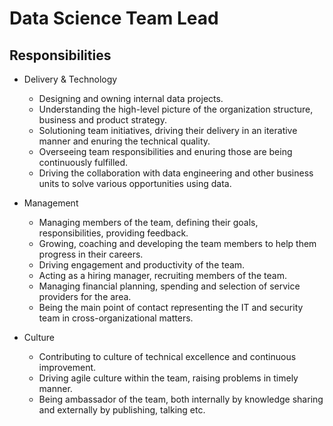 # Data Science Team Lead

## Responsibilities

- Delivery & Technology
  - Designing and owning internal data projects.
  - Understanding the high-level picture of the organization structure, business and product strategy.
  - Solutioning team initiatives, driving their delivery in an iterative manner and enuring the technical quality.
  - Overseeing team responsibilities and enuring those are being continuously fulfilled.
  - Driving the collaboration with data engineering and other business units to solve various opportunities using data.

- Management
  - Managing members of the team, defining their goals, responsibilities, providing feedback.
  - Growing, coaching and developing the team members to help them progress in their careers.
  - Driving engagement and productivity of the team.
  - Acting as a hiring manager, recruiting members of the team.
  - Managing financial planning, spending and selection of service providers for the area.
  - Being the main point of contact representing the IT and security team in cross-organizational matters.
 
- Culture
  - Contributing to culture of technical excellence and continuous improvement.
  - Driving agile culture within the team, raising problems in timely manner.
  - Being ambassador of the team, both internally by knowledge sharing and externally by publishing, talking etc.
